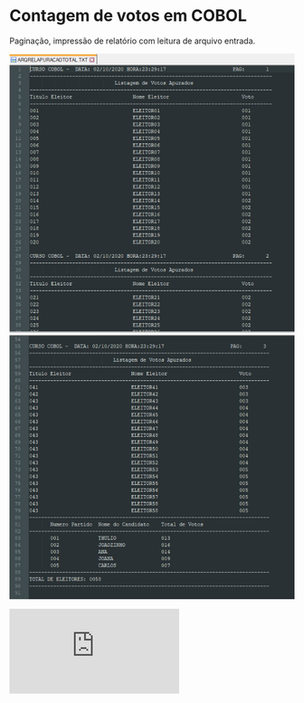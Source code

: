 # Contagem de votos em COBOL

Paginação, impressão de relatório com leitura de arquivo entrada.

![alt text](https://github.com/artinf0/ContagemVotos/blob/main/images/Saida.PNG?raw=true)
![alt text](https://github.com/artinf0/ContagemVotos/blob/main/images/SaidaTotal.PNG?raw=true)


![ArquivoVotos](https://github.com/artinf0/ContagemVotos/blob/main/files/ARQELEICAO.txt?raw=true)
